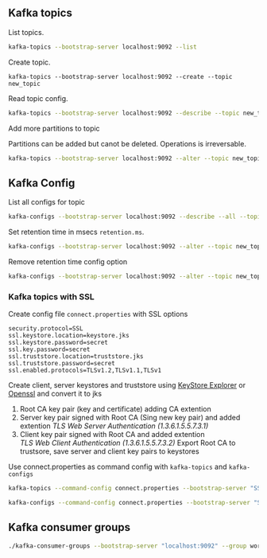 ## Kafka topics


List topics.

```bash
kafka-topics --bootstrap-server localhost:9092 --list
```

Create topic.

```bahs
kafka-topics --bootstrap-server localhost:9092 --create --topic new_topic
```

Read topic config.

```bash
kafka-topics --bootstrap-server localhost:9092 --describe --topic new_topic
```

Add more partitions to topic

Partitions can be added but canot be deleted. Operations is irreversable.

```bash
kafka-topics --bootstrap-server localhost:9092 --alter --topic new_topic --partitions 4
```

## Kafka Config


List all configs for topic

```bash
kafka-configs --bootstrap-server localhost:9092 --describe --all --topic new_topic
```

Set retention time in msecs `retention.ms`.

```bash
kafka-configs --bootstrap-server localhost:9092 --alter --topic new_topic --add-config retention.ms=10000
```

Remove retention time config option

```bash
kafka-configs --bootstrap-server localhost:9092 --alter --topic new_topic --delete-config retention.ms
```

### Kafka topics with SSL

Create config file `connect.properties` with SSL options

```properties
security.protocol=SSL
ssl.keystore.location=keystore.jks
ssl.keystore.password=secret
ssl.key.password=secret
ssl.truststore.location=truststore.jks
ssl.truststore.password=secret
ssl.enabled.protocols=TLSv1.2,TLSv1.1,TLSv1
```

Create client, server keystores and truststore using [KeyStore Explorer](https://keystore-explorer.org/) or [Openssl](https://github.com/iliadmitriev/openssl-scripts) and convert it to jks
1. Root CA key pair (key and certificate) adding CA extention 
2. Server key pair signed with Root CA (Sing new key pair) and added extention *TLS Web Server Authentication (1.3.6.1.5.5.7.3.1)*
3. Client key pair signed with Root CA and added extention *TLS Web Client Authentication  (1.3.6.1.5.5.7.3.2)*
Export Root CA to trustsore,  save server and client key pairs to keystores

Use connect.properties as command config with  `kafka-topics` and `kafka-configs`
```bash
kafka-topics --command-config connect.properties --bootstrap-server "SSL://localhost:9093" --list
```

```bash
kafka-configs --command-config connect.properties --bootstrap-server "SSL://localhost:9093" --describe --all --topic new_topic
```


## Kafka consumer groups

```bash
./kafka-consumer-groups --bootstrap-server "localhost:9092" --group worker-group --describe
```

